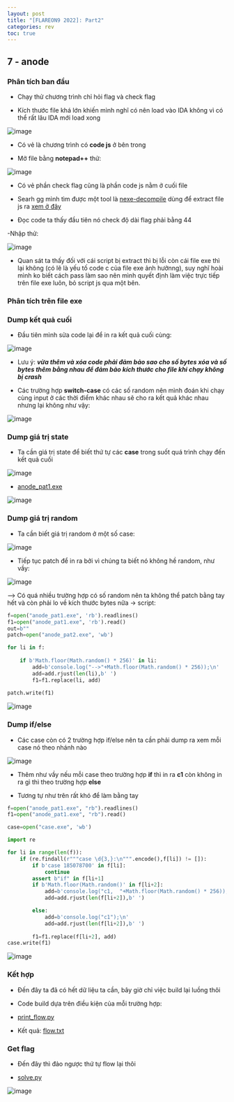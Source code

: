 ```yaml
---
layout: post
title: "[FLAREON9 2022]: Part2"
categories: rev
toc: true
---
```



## 7 - anode

### Phân tích ban đầu 

- Chạy thử chương trình chỉ hỏi flag và check flag

- Kích thước file khá lớn khiến mình nghĩ có nên load vào IDA không vì có thể rất lâu IDA mới load xong

![image](https://user-images.githubusercontent.com/91442807/202184897-aa92f10e-c0e3-4c8c-b657-17356a80eb86.png)

- Có vẻ là chương trình có **code js** ở bên trong

- Mở file bằng **notepad++** thử:

![image](https://user-images.githubusercontent.com/91442807/202185542-6e288855-64ae-4802-9b00-fe2dcf00e7f4.png)

- Có vẻ phần check flag cũng là phần code js nằm ở cuối file 

- Searh gg mình tìm được một tool là [nexe-decompile](https://www.npmjs.com/package/nexe-decompile) dùng để extract file js ra [xem ở đây](https://github.com/Twi1ight12/CTF/blob/main/flareon9/7-anode/anode.js)

- Đọc code ta thấy đầu tiên nó check độ dài flag phải bằng 44 

-Nhập thử: 

![image](https://user-images.githubusercontent.com/91442807/202187763-2b75a965-fd60-4cfb-ac77-2128f79585c1.png)

- Quan sát ta thấy đối với cái script bị extract thì bị lỗi còn cái file exe thì lại không (có lẽ là yếu tố code c của file exe ảnh hưởnng), suy nghĩ hoài mình ko biết cách pass làm sao nên mình quyết định làm việc trực tiếp trên file exe luôn, bỏ script js qua một bên.

### Phân tích trên file exe 

### Dump kết quả cuối

- Đầu tiên mình sửa code lại để in ra kết quả cuối cùng:

![image](https://user-images.githubusercontent.com/91442807/202188868-2ae75584-a825-4dfe-9f18-2f19a6dea994.png)

- Lưu ý: ***vừa thêm và xóa code phải đảm bảo sao cho số bytes xóa và số bytes thêm bằng nhau để đảm bảo kích thước cho file khi chạy không bị crash***

- Các trường hợp **switch-case** có các số random nên mình đoán khi chạy cùng input ở các thời điểm khác nhau sẽ cho ra kết quả khác nhau nhưng lại không như vậy:

![image](https://user-images.githubusercontent.com/91442807/202190505-b3e7c094-a3b1-43a0-bab7-f79240c08296.png)


### Dump giá trị state

- Ta cần giá trị state để biết thứ tự các **case** trong suốt quá trình chạy đến kết quả cuối

![image](https://user-images.githubusercontent.com/91442807/202196902-eb987a7e-5534-4e49-b9ef-8d959ae21fe5.png)

- [anode_pat1.exe]()

![image](https://user-images.githubusercontent.com/91442807/202197238-67fb8466-d5cd-47ad-9288-4b63113b0900.png)


### Dump giá trị random

- Ta cần biết giá trị random ở một số case:

![image](https://user-images.githubusercontent.com/91442807/202198163-42bbc9e3-ca37-4ee9-93a9-90c10e27d222.png)

- Tiếp tục patch để in ra bởi vì chúng ta biết nó không hề random, như vầy:

![image](https://user-images.githubusercontent.com/91442807/202198531-fec2a19d-cf94-45a6-9649-4d898c8aae07.png)

--> Có quá nhiều trường hợp có số random nên ta không thể patch bằng tay hết và còn phải lo về kích thước bytes nữa -> script:

```python
f=open("anode_pat1.exe", 'rb').readlines()
f1=open("anode_pat1.exe", 'rb').read()
out=b""
patch=open("anode_pat2.exe", 'wb')

for li in f:
    
    if b'Math.floor(Math.random() * 256)' in li:
        add=b'console.log("-->"+Math.floor(Math.random() * 256));\n'
        add=add.rjust(len(li),b' ')
        f1=f1.replace(li, add)
    
patch.write(f1)
```

![image](https://user-images.githubusercontent.com/91442807/202199625-7968dc65-4b8c-4e44-b0e1-5c6da6f89377.png)

### Dump if/else

- Các case còn có 2 trường hợp if/else nên ta cần phải dump ra xem mỗi case nó theo nhánh nào

![image](https://user-images.githubusercontent.com/91442807/202201268-5c337556-be46-48c8-8620-09ce9dab69f9.png)

- Thêm như vầy nếu mỗi case theo trường hợp **if** thì in ra **c1** còn không in ra gì thì theo trường hợp **else**

- Tương tự như trên rất khó để làm bằng tay

```python
f=open("anode_pat1.exe", "rb").readlines()
f1=open("anode_pat1.exe", "rb").read()

case=open("case.exe", 'wb')

import re

for li in range(len(f)):
    if (re.findall(r"""case \d{3,}:\n""".encode(),f[li]) != []):
        if b'case 185078700' in f[li]:
            continue
        assert b"if" in f[li+1]
        if b'Math.floor(Math.random()' in f[li+2]:
            add=b'console.log("c1,  "+Math.floor(Math.random() * 256));\n'
            add=add.rjust(len(f[li+2]),b' ')

        else:
            add=b'console.log("c1");\n'
            add=add.rjust(len(f[li+2]),b' ')
        
        f1=f1.replace(f[li+2], add)
case.write(f1)
```
![image](https://user-images.githubusercontent.com/91442807/202202081-0447eb85-8d15-4f54-b691-799113bb8069.png)


### Kết hợp

- Đến đây ta đã có hết dữ liệu ta cần, bây giờ chỉ việc build lại luồng thôi

- Code build dựa trên điều kiện của mỗi trường hợp:

- [print_flow.py](https://github.com/Twi1ight12/CTF/blob/main/flareon9/7-anode/print_flow.py)

- Kết quả: [flow.txt](https://github.com/Twi1ight12/CTF/blob/main/flareon9/7-anode/flow.txt)

### Get flag

- Đến đây thì đảo ngược thứ tự flow lại thôi 

- [solve.py](https://github.com/Twi1ight12/CTF/blob/main/flareon9/7-anode/solve.py)

![image](https://user-images.githubusercontent.com/91442807/202204647-5ddedd69-31ac-47c1-9a5f-05484a69b79b.png)



